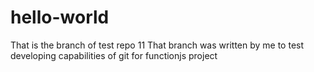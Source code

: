 # hello-world
That is the branch of test repo 11
That branch was written by me to test developing capabilities of git for functionjs project
